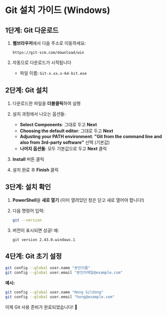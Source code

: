 # Git 설치 가이드 (Windows)

## 1단계: Git 다운로드

1. **웹브라우저**에서 다음 주소로 이동하세요:
   ```
   https://git-scm.com/download/win
   ```

2. 자동으로 다운로드가 시작됩니다
   - 파일 이름: `Git-x.xx.x-64-bit.exe`

## 2단계: Git 설치

1. 다운로드한 파일을 **더블클릭**하여 실행

2. 설치 과정에서 나오는 옵션들:
   - **Select Components**: 그대로 두고 **Next**
   - **Choosing the default editor**: 그대로 두고 **Next**
   - **Adjusting your PATH environment**: **"Git from the command line and also from 3rd-party software"** 선택 (기본값)
   - **나머지 옵션들**: 모두 기본값으로 두고 **Next** 클릭

3. **Install** 버튼 클릭

4. 설치 완료 후 **Finish** 클릭

## 3단계: 설치 확인

1. **PowerShell**을 **새로 열기** (이미 열려있던 창은 닫고 새로 열어야 합니다!)

2. 다음 명령어 입력:
   ```bash
   git --version
   ```

3. 버전이 표시되면 성공! 예:
   ```
   git version 2.43.0.windows.1
   ```

## 4단계: Git 초기 설정

```bash
git config --global user.name "본인이름"
git config --global user.email "본인이메일@example.com"
```

**예시:**
```bash
git config --global user.name "Hong Gildong"
git config --global user.email "hong@example.com"
```

이제 Git 사용 준비가 완료되었습니다! 🎉


